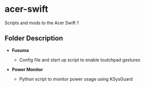 # acer-swift
Scripts and mods to the Acer Swift 1

## Folder Description
- **Fusuma**
  - Config file and start up script to enable toutchpad gestures

- **Power Monitor**
  - Python script to monitor power usage using KSysGuard
  
